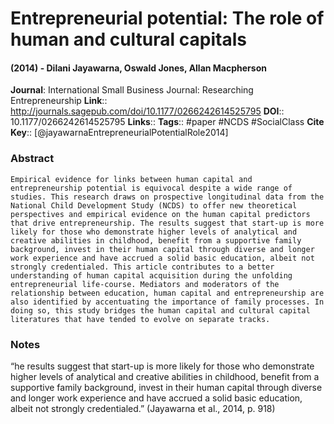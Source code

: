 # Entrepreneurial potential: The role of human and cultural capitals
#### (2014) - Dilani Jayawarna, Oswald Jones, Allan Macpherson
**Journal**: International Small Business Journal: Researching Entrepreneurship
**Link**:: http://journals.sagepub.com/doi/10.1177/0266242614525795
**DOI**:: 10.1177/0266242614525795
**Links**:: 
**Tags**:: #paper #NCDS #SocialClass 
**Cite Key**:: [@jayawarnaEntrepreneurialPotentialRole2014]

### Abstract

```
Empirical evidence for links between human capital and entrepreneurship potential is equivocal despite a wide range of studies. This research draws on prospective longitudinal data from the National Child Development Study (NCDS) to offer new theoretical perspectives and empirical evidence on the human capital predictors that drive entrepreneurship. The results suggest that start-up is more likely for those who demonstrate higher levels of analytical and creative abilities in childhood, benefit from a supportive family background, invest in their human capital through diverse and longer work experience and have accrued a solid basic education, albeit not strongly credentialed. This article contributes to a better understanding of human capital acquisition during the unfolding entrepreneurial life-course. Mediators and moderators of the relationship between education, human capital and entrepreneurship are also identified by accentuating the importance of family processes. In doing so, this study bridges the human capital and cultural capital literatures that have tended to evolve on separate tracks.
```

### Notes

“he results suggest that start-up is more likely for those who demonstrate higher levels of analytical and creative abilities in childhood, benefit from a supportive family background, invest in their human capital through diverse and longer work experience and have accrued a solid basic education, albeit not strongly credentialed.” (Jayawarna et al., 2014, p. 918)